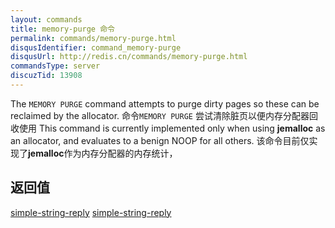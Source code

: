 ```yaml
---
layout: commands
title: memory-purge 命令
permalink: commands/memory-purge.html
disqusIdentifier: command_memory-purge
disqusUrl: http://redis.cn/commands/memory-purge.html
commandsType: server
discuzTid: 13908
---
```


The `MEMORY PURGE` command attempts to purge dirty pages so these can be
reclaimed by the allocator.
命令`MEMORY PURGE` 尝试清除脏页以便内存分配器回收使用
This command is currently implemented only when using **jemalloc** as an
allocator, and evaluates to a benign NOOP for all others.
该命令目前仅实现了**jemalloc**作为内存分配器的内存统计，    
## 返回值

[simple-string-reply](/topics/protocol.html#simple-string-reply)
[simple-string-reply](/topics/protocol.html#字符串)
